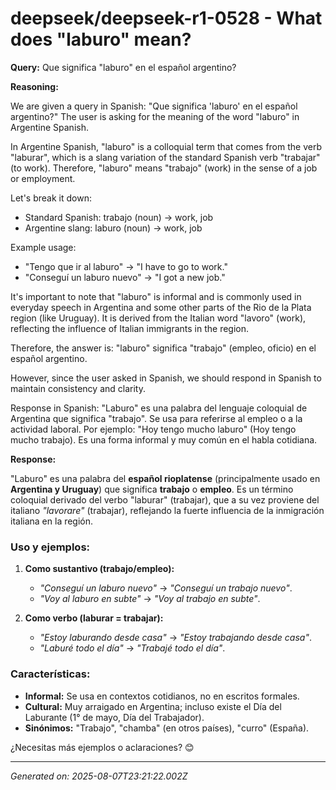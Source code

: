 # deepseek/deepseek-r1-0528 - What does "laburo" mean?

**Query:** Que significa "laburo" en el español argentino?

**Reasoning:**

We are given a query in Spanish: "Que significa 'laburo' en el español argentino?"
 The user is asking for the meaning of the word "laburo" in Argentine Spanish.

 In Argentine Spanish, "laburo" is a colloquial term that comes from the verb "laburar", which is a slang variation of the standard Spanish verb "trabajar" (to work). Therefore, "laburo" means "trabajo" (work) in the sense of a job or employment.

 Let's break it down:
   - Standard Spanish: trabajo (noun) -> work, job
   - Argentine slang: laburo (noun) -> work, job

 Example usage:
   - "Tengo que ir al laburo" -> "I have to go to work."
   - "Conseguí un laburo nuevo" -> "I got a new job."

 It's important to note that "laburo" is informal and is commonly used in everyday speech in Argentina and some other parts of the Rio de la Plata region (like Uruguay). It is derived from the Italian word "lavoro" (work), reflecting the influence of Italian immigrants in the region.

 Therefore, the answer is: "laburo" significa "trabajo" (empleo, oficio) en el español argentino.

 However, since the user asked in Spanish, we should respond in Spanish to maintain consistency and clarity.

 Response in Spanish:
   "Laburo" es una palabra del lenguaje coloquial de Argentina que significa "trabajo". Se usa para referirse al empleo o a la actividad laboral. Por ejemplo: "Hoy tengo mucho laburo" (Hoy tengo mucho trabajo). Es una forma informal y muy común en el habla cotidiana.

**Response:**

"Laburo" es una palabra del **español rioplatense** (principalmente usado en **Argentina y Uruguay**) que significa **trabajo** o **empleo**. Es un término coloquial derivado del verbo "laburar" (trabajar), que a su vez proviene del italiano *"lavorare"* (trabajar), reflejando la fuerte influencia de la inmigración italiana en la región.

### Uso y ejemplos:
1. **Como sustantivo (trabajo/empleo):**  
   - *"Conseguí un laburo nuevo"* → *"Conseguí un trabajo nuevo"*.  
   - *"Voy al laburo en subte"* → *"Voy al trabajo en subte"*.

2. **Como verbo (laburar = trabajar):**  
   - *"Estoy laburando desde casa"* → *"Estoy trabajando desde casa"*.  
   - *"Laburé todo el día"* → *"Trabajé todo el día"*.

### Características:
- **Informal:** Se usa en contextos cotidianos, no en escritos formales.  
- **Cultural:** Muy arraigado en Argentina; incluso existe el Día del Laburante (1° de mayo, Día del Trabajador).  
- **Sinónimos:** "Trabajo", "chamba" (en otros países), "curro" (España).

¿Necesitas más ejemplos o aclaraciones? 😊

---
*Generated on: 2025-08-07T23:21:22.002Z*
